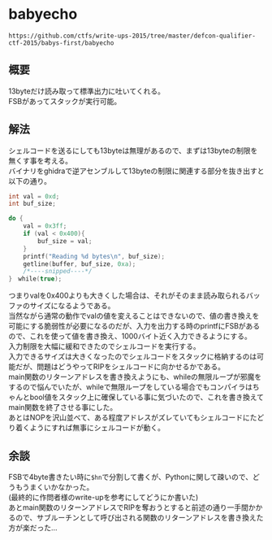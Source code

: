 # babyecho  
```https://github.com/ctfs/write-ups-2015/tree/master/defcon-qualifier-ctf-2015/babys-first/babyecho```  
## 概要  
13byteだけ読み取って標準出力に吐いてくれる。  
FSBがあってスタックが実行可能。  
## 解法  
シェルコードを送るにしても13byteは無理があるので、まずは13byteの制限を無くす事を考える。  
バイナリをghidraで逆アセンブルして13byteの制限に関連する部分を抜き出すと以下の通り。  
```c
int val = 0xd;
int buf_size;

do {
	val = 0x3ff;
	if (val < 0x400){
		buf_size = val;
	}
	printf("Reading %d bytes\n", buf_size);
	getline(buffer, buf_size, 0xa);
	/*----snipped----*/
}　while(true);
```
つまりvalを0x400よりも大きくした場合は、それがそのまま読み取られるバッファのサイズになるようである。  
当然ながら通常の動作でvalの値を変えることはできないので、値の書き換えを可能にする脆弱性が必要になるのだが、入力を出力する時のprintfにFSBがあるので、これを使って値を書き換え、1000バイト近く入力できるようにする。  
入力制限を大幅に緩和できたのでシェルコードを実行する。  
入力できるサイズは大きくなったのでシェルコードをスタックに格納するのは可能だが、問題はどうやってRIPをシェルコードに向かせるかである。  
main関数のリターンアドレスを書き換えようにも、whileの無限ループが邪魔をするので悩んでいたが、whileで無限ループをしている場合でもコンパイラはちゃんとbool値をスタック上に確保している事に気づいたので、これを書き換えてmain関数を終了させる事にした。  
あとはNOPを沢山並べて、ある程度アドレスがズレていてもシェルコードにたどり着くようにすれば無事にシェルコードが動く。  
## 余談  
FSBで4byte書きたい時に```$hn```で分割して書くが、Pythonに関して疎いので、どうもうまくいかなかった。  
(最終的に作問者様のwrite-upを参考にしてどうにか書いた)  
あとmain関数のリターンアドレスでRIPを奪おうとすると前述の通り一手間かかるので、サブルーチンとして呼び出される関数のリターンアドレスを書き換えた方が楽だった...  